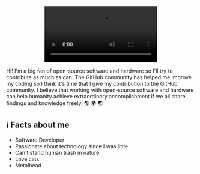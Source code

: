 <center>
    <video src='https://media.giphy.com/media/TfAuXsjJpzLzO/giphy.mp4' autoplay loop></video>
</center>

<p>Hi! I'm a big fan of open-source software and hardware so I'll try to contribute as much as can. The GitHub community has helped me improve my coding so I think it's time that I give my contribution to the GitHub community. I believe that working with open-source software and hardware can help humanity achieve extraordinary accomplishment if we all share findings and knowledge freely. <span>🌎 🌍 🌏</span></p>

## ℹ️ Facts about me
- Software Developer
- Passionate about technology since I was little
- Can't stand human trash in nature
- Love cats
- Metalhead